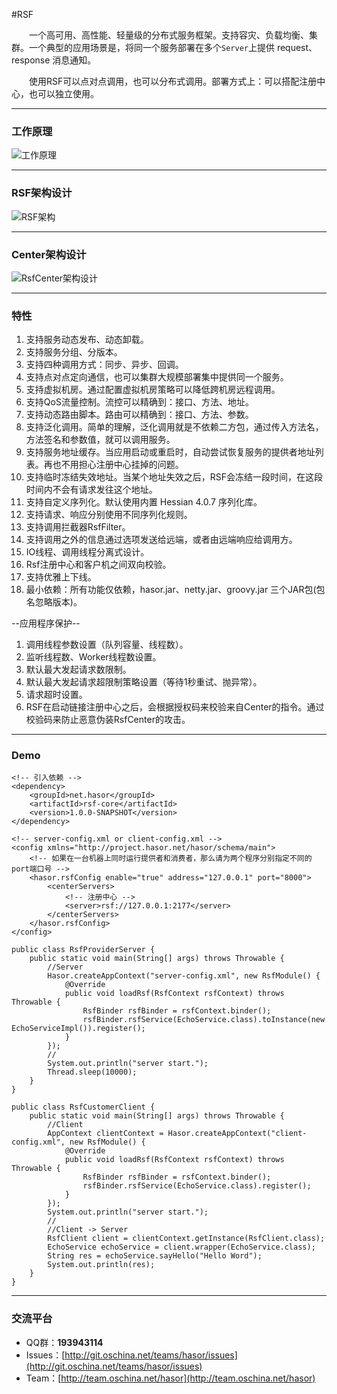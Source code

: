 #RSF

&emsp;&emsp;一个高可用、高性能、轻量级的分布式服务框架。支持容灾、负载均衡、集群。一个典型的应用场景是，将同一个服务部署在多个`Server`上提供 request、response 消息通知。

&emsp;&emsp;使用RSF可以点对点调用，也可以分布式调用。部署方式上：可以搭配注册中心，也可以独立使用。

----------
### 工作原理
![工作原理](http://project.hasor.net/resources/224933_BV6Q_1166271.jpg)

----------
### RSF架构设计
![RSF架构](http://project.hasor.net/resources/002011_mz60_1166271.jpg)

----------
### Center架构设计
![RsfCenter架构设计](http://project.hasor.net/resources/002011_mz60_1166271.jpg)

----------
### 特性
01. 支持服务动态发布、动态卸载。
02. 支持服务分组、分版本。
03. 支持四种调用方式：同步、异步、回调。
04. 支持点对点定向通信，也可以集群大规模部署集中提供同一个服务。
05. 支持虚拟机房。通过配置虚拟机房策略可以降低跨机房远程调用。
06. 支持QoS流量控制。流控可以精确到：接口、方法、地址。
07. 支持动态路由脚本。路由可以精确到：接口、方法、参数。
08. 支持泛化调用。简单的理解，泛化调用就是不依赖二方包，通过传入方法名，方法签名和参数值，就可以调用服务。
09. 支持服务地址缓存。当应用启动或重启时，自动尝试恢复服务的提供者地址列表。再也不用担心注册中心挂掉的问题。
10. 支持临时冻结失效地址。当某个地址失效之后，RSF会冻结一段时间，在这段时间内不会有请求发往这个地址。
11. 支持自定义序列化。默认使用内置 Hessian 4.0.7 序列化库。
12. 支持请求、响应分别使用不同序列化规则。
13. 支持调用拦截器RsfFilter。
14. 支持调用之外的信息通过选项发送给远端，或者由远端响应给调用方。
15. IO线程、调用线程分离式设计。
16. Rsf注册中心和客户机之间双向校验。
17. 支持优雅上下线。
18. 最小依赖：所有功能仅依赖，hasor.jar、netty.jar、groovy.jar 三个JAR包(包名忽略版本)。

--应用程序保护--

01. 调用线程参数设置（队列容量、线程数）。
02. 监听线程数、Worker线程数设置。
03. 默认最大发起请求数限制。
04. 默认最大发起请求超限制策略设置（等待1秒重试、抛异常）。
05. 请求超时设置。
06. RSF在启动链接注册中心之后，会根据授权码来校验来自Center的指令。通过校验码来防止恶意伪装RsfCenter的攻击。

----------
### Demo
	<!-- 引入依赖 -->
	<dependency>
		<groupId>net.hasor</groupId>
		<artifactId>rsf-core</artifactId>
		<version>1.0.0-SNAPSHOT</version>
	</dependency>

	<!-- server-config.xml or client-config.xml -->
	<config xmlns="http://project.hasor.net/hasor/schema/main">
		<!-- 如果在一台机器上同时运行提供者和消费者，那么请为两个程序分别指定不同的 port端口号 -->
		<hasor.rsfConfig enable="true" address="127.0.0.1" port="8000">
			<centerServers>
				<!-- 注册中心 -->
				<server>rsf://127.0.0.1:2177</server>
			</centerServers>
		</hasor.rsfConfig>
	</config>

	public class RsfProviderServer {
	    public static void main(String[] args) throws Throwable {
	        //Server
	        Hasor.createAppContext("server-config.xml", new RsfModule() {
	            @Override
	            public void loadRsf(RsfContext rsfContext) throws Throwable {
	                RsfBinder rsfBinder = rsfContext.binder();
	                rsfBinder.rsfService(EchoService.class).toInstance(new EchoServiceImpl()).register();
	            }
	        });
	        //
	        System.out.println("server start.");
	        Thread.sleep(10000);
	    }
	}

	public class RsfCustomerClient {
	    public static void main(String[] args) throws Throwable {
	        //Client
	        AppContext clientContext = Hasor.createAppContext("client-config.xml", new RsfModule() {
	            @Override
	            public void loadRsf(RsfContext rsfContext) throws Throwable {
	                RsfBinder rsfBinder = rsfContext.binder();
	                rsfBinder.rsfService(EchoService.class).register();
	            }
	        });
	        System.out.println("server start.");
	        //
	        //Client -> Server
	        RsfClient client = clientContext.getInstance(RsfClient.class);
	        EchoService echoService = client.wrapper(EchoService.class);
	        String res = echoService.sayHello("Hello Word");
	        System.out.println(res);
	    }
	}

----------
### 交流平台

* QQ群：**193943114**
* Issues：[http://git.oschina.net/teams/hasor/issues](http://git.oschina.net/teams/hasor/issues)
* Team：[http://team.oschina.net/hasor](http://team.oschina.net/hasor)
